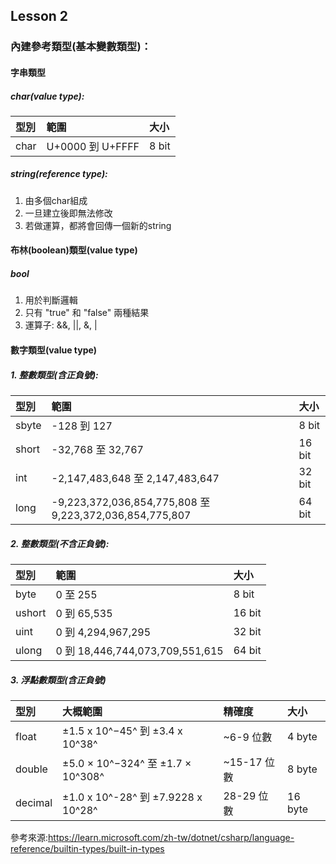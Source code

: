 ## Lesson 2

### 內建參考類型(基本變數類型)：

#### 字串類型
##### char(value type):
| 型別 | 範圍              | 大小  |
|:-----|:-----------------|:------|
| char | U+0000 到 U+FFFF | 8 bit |
##### string(reference type):
1. 由多個char組成
2. 一旦建立後即無法修改
3. 若做運算，都將會回傳一個新的string

#### 布林(boolean)類型(value type)

##### bool
1. 用於判斷邏輯
2. 只有 "true" 和 "false" 兩種結果
3. 運算子: &&, ||, &, |  

#### 數字類型(value type)

##### 1. 整數類型(含正負號):

| 型別   | 範圍                                                    | 大小   |
|:------|:--------------------------------------------------------|:-------|
| sbyte | -128 到 127                                             | 8 bit  |
| short | -32,768 至 32,767                                       | 16 bit |
| int   | -2,147,483,648 至 2,147,483,647                         | 32 bit |
| long  | -9,223,372,036,854,775,808 至 9,223,372,036,854,775,807 | 64 bit |
   
##### 2. 整數類型(不含正負號):

| 型別    | 範圍                            | 大小   |
|:-------|:--------------------------------|:-------|
| byte   | 0 至 255                        | 8 bit  |
| ushort | 	0 到 65,535                    | 16 bit |
| uint   | 0 到 4,294,967,295              | 32 bit |
| ulong  | 0 到 18,446,744,073,709,551,615 | 64 bit |
    
##### 3. 浮點數類型(含正負號)

| 型別      | 大概範圍                            | 精確度       | 大小     |
|:----------|:-----------------------------------|:------------|:--------|
| float     | ±1.5 x 10^−45^ 到 ±3.4 x 10^38^    | ~6-9 位數    | 4 byte  |
| double    | ±5.0 × 10^−324^ 至 ±1.7 × 10^308^  | ~15-17 位數  | 8 byte  |
| decimal   | ±1.0 x 10^-28^ 到 ±7.9228 x 10^28^ | 28-29 位數   | 16 byte |

參考來源:https://learn.microsoft.com/zh-tw/dotnet/csharp/language-reference/builtin-types/built-in-types